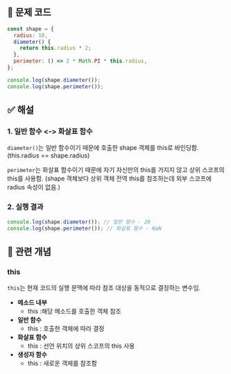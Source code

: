 ## 🔎 문제 코드

```js
const shape = {
  radius: 10,
  diameter() {
    return this.radius * 2;
  },
  perimeter: () => 2 * Math.PI * this.radius,
};

console.log(shape.diameter());
console.log(shape.perimeter());
```

## ✅ 해설

### 1. 일반 함수 <-> 화살표 함수

`diameter()`는 일반 함수이기 때문에 호출한 shape 객체를 this로 바인딩함. (this.radius == shape.radius)

`perimeter`는 화살표 함수이기 때문에 자기 자신만의 this를 가지지 않고 상위 스코프의 this를 사용함. (shape 객체보다 상위 객체 전역 this를 참조하는데 외부 스코프에 radius 속성이 없음.)

### 2. 실행 결과

```js
console.log(shape.diameter()); // 일반 함수 - 20
console.log(shape.perimeter()); // 화살표 함수 - NaN
```

## 🧠 관련 개념

### this

`this`는 현재 코드의 실행 문맥에 따라 참조 대상을 동적으로 결정하는 변수임.

- **메소드 내부**
  - this :해당 메소드를 호출한 객체 참조
- **일반 함수**
  - this : 호출한 객체에 따라 결정
- **화살표 함수**
  - this : 선언 위치의 상위 스코프의 this 사용
- **생성자 함수**
  - this : 새로운 객체를 참조함
